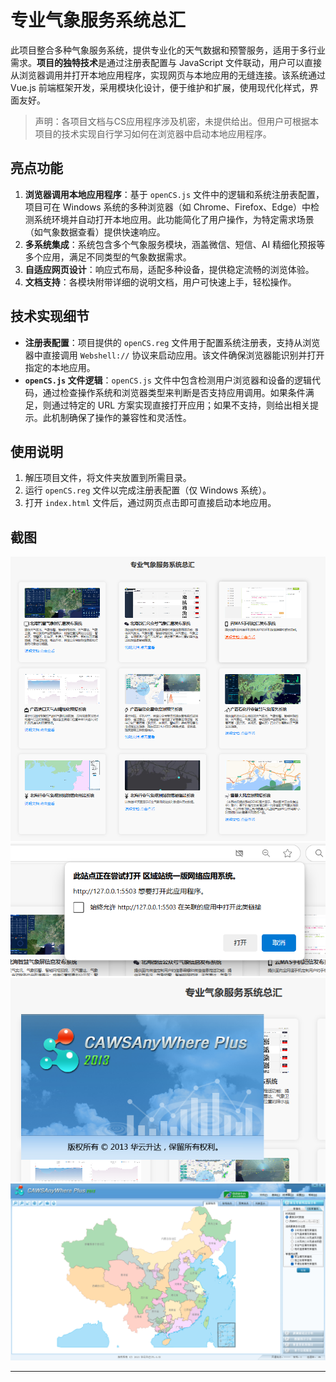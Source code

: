 # 专业气象服务系统总汇

此项目整合多种气象服务系统，提供专业化的天气数据和预警服务，适用于多行业需求。**项目的独特技术**是通过注册表配置与 JavaScript 文件联动，用户可以直接从浏览器调用并打开本地应用程序，实现网页与本地应用的无缝连接。该系统通过 Vue.js 前端框架开发，采用模块化设计，便于维护和扩展，使用现代化样式，界面友好。

> 声明：各项目文档与CS应用程序涉及机密，未提供给出。但用户可根据本项目的技术实现自行学习如何在浏览器中启动本地应用程序。

## 亮点功能
1. **浏览器调用本地应用程序**：基于 `openCS.js` 文件中的逻辑和系统注册表配置，项目可在 Windows 系统的多种浏览器（如 Chrome、Firefox、Edge）中检测系统环境并自动打开本地应用。此功能简化了用户操作，为特定需求场景（如气象数据查看）提供快速响应。
2. **多系统集成**：系统包含多个气象服务模块，涵盖微信、短信、AI 精细化预报等多个应用，满足不同类型的气象数据需求。
3. **自适应网页设计**：响应式布局，适配多种设备，提供稳定流畅的浏览体验。
4. **文档支持**：各模块附带详细的说明文档，用户可快速上手，轻松操作。

## 技术实现细节
- **注册表配置**：项目提供的 `openCS.reg` 文件用于配置系统注册表，支持从浏览器中直接调用 `Webshell://` 协议来启动应用。该文件确保浏览器能识别并打开指定的本地应用。
- **`openCS.js` 文件逻辑**：`openCS.js` 文件中包含检测用户浏览器和设备的逻辑代码，通过检查操作系统和浏览器类型来判断是否支持应用调用。如果条件满足，则通过特定的 URL 方案实现直接打开应用；如果不支持，则给出相关提示。此机制确保了操作的兼容性和灵活性。

## 使用说明
1. 解压项目文件，将文件夹放置到所需目录。
2. 运行 `openCS.reg` 文件以完成注册表配置（仅 Windows 系统）。
3. 打开 `index.html` 文件后，通过网页点击即可直接启动本地应用。

## 截图
![主页截图](./prePic/主页.png)
![确定浏览器策略](./prePic/确定浏览器策略.png)
![启动中](./prePic/启动中.png)
![启动应用程序成功](./prePic/启动应用程序成功.png)

---